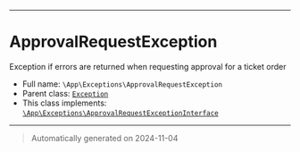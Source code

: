 ***

# ApprovalRequestException

Exception if errors are returned when requesting approval for a ticket order



* Full name: `\App\Exceptions\ApprovalRequestException`
* Parent class: [`Exception`](../../Exception.md)
* This class implements:
[`\App\Exceptions\ApprovalRequestExceptionInterface`](./ApprovalRequestExceptionInterface.md)






***
> Automatically generated on 2024-11-04
